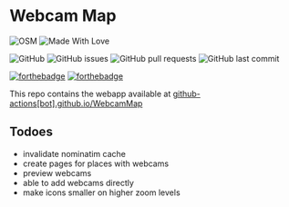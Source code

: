 # Webcam Map

![OSM](https://wiki.openstreetmap.org/w/images/e/e0/Osm_badge.png)
![Made With Love](https://img.shields.io/badge/Made%20With-Love-orange.svg)

![GitHub](https://img.shields.io/github/license/github-actions[bot]/WebcamMap?style=plastic)
![GitHub issues](https://img.shields.io/github/issues-raw/github-actions[bot]/WebcamMap)
![GitHub pull requests](https://img.shields.io/github/issues-pr-raw/github-actions[bot]/webcamMap)
![GitHub last commit](https://img.shields.io/github/last-commit/github-actions[bot]/webcamMap)

[![forthebadge](https://forthebadge.com/images/badges/uses-html.svg)](https://forthebadge.com)
[![forthebadge](https://forthebadge.com/images/badges/uses-git.svg)](https://forthebadge.com)

This repo contains the webapp available at [github-actions[bot].github.io/WebcamMap](github-actions[bot].github.io/webcammap)

## Todoes
- invalidate nominatim cache
- create pages for places with webcams
- preview webcams
- able to add webcams directly
- make icons smaller on higher zoom levels

